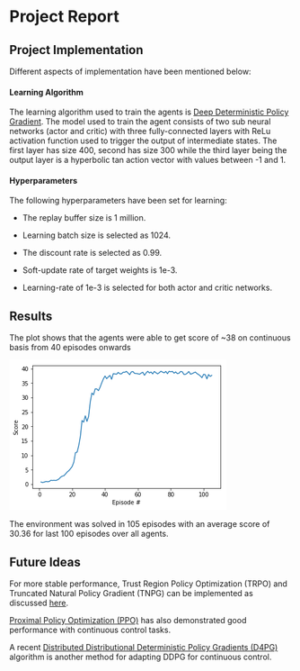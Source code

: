 # Project Report

## Project Implementation
Different aspects of implementation have been mentioned below:

#### Learning Algorithm
The learning algorithm used to train the agents is [Deep Deterministic Policy Gradient][ddpg]. The model used to train the agent consists of two sub neural networks (actor and critic) with three fully-connected layers with ReLu activation function used to trigger the output of intermediate states. The first layer has size 400, second has size 300 while the third layer being the output layer is a hyperbolic tan action vector with values between -1 and 1.

[ddpg]: https://arxiv.org/abs/1509.02971

#### Hyperparameters
The following hyperparameters have been set for learning:

* The replay buffer size is 1 million.

* Learning batch size is selected as 1024.

* The discount rate is selected as 0.99.

* Soft-update rate of target weights is 1e-3.

* Learning-rate of 1e-3 is selected for both actor and critic networks.

## Results
The plot shows that the agents were able to get score of ~38 on continuous basis from 40 episodes onwards 

![image](plot3.png)

The environment was solved in 105 episodes with an average score of 30.36 for last 100 episodes over all agents.

## Future Ideas
For more stable performance, Trust Region Policy Optimization (TRPO) and Truncated Natural Policy Gradient (TNPG) can be implemented as discussed [here][link]. 

[link]: https://arxiv.org/abs/1604.06778 

[Proximal Policy Optimization (PPO)][PPO] has also demonstrated good performance with continuous control tasks.

[PPO]: https://openai.com/blog/openai-baselines-ppo/

A recent [Distributed Distributional Deterministic Policy Gradients (D4PG)][D4PG] algorithm is another method for adapting DDPG for continuous control.

[D4PG]: https://openreview.net/forum?id=SyZipzbCb
